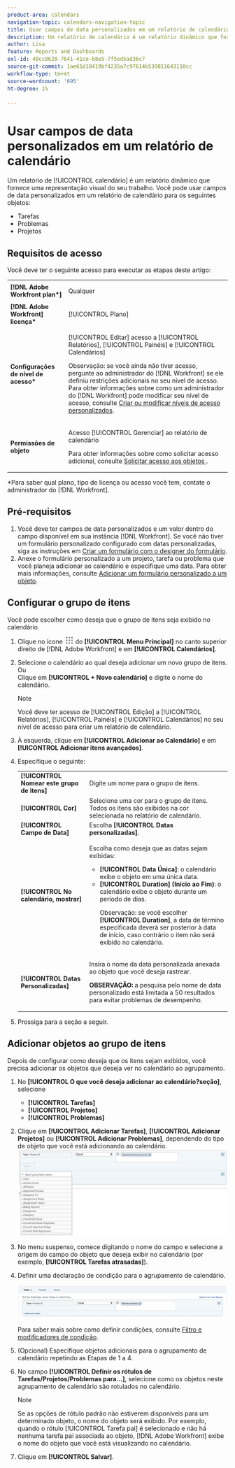 ```yaml
---
product-area: calendars
navigation-topic: calendars-navigation-topic
title: Usar campos de data personalizados em um relatório de calendário
description: Um relatório de calendário é um relatório dinâmico que fornece uma representação visual do seu trabalho. Você pode usar campos de data personalizados em um relatório de calendário para tarefas, problemas e projetos.
author: Lisa
feature: Reports and Dashboards
exl-id: 40cc8628-7641-41ce-b8e5-7f5ed5ad36c7
source-git-commit: 1ae65d18419bf4235a7c97614b539811643110cc
workflow-type: tm+mt
source-wordcount: '695'
ht-degree: 1%

---
```


# Usar campos de data personalizados em um relatório de calendário

Um relatório de [!UICONTROL calendário] é um relatório dinâmico que fornece uma representação visual do seu trabalho. Você pode usar campos de data personalizados em um relatório de calendário para os seguintes objetos:

* Tarefas
* Problemas
* Projetos

## Requisitos de acesso

Você deve ter o seguinte acesso para executar as etapas deste artigo:

<table style="table-layout:auto"> 
 <col> 
 </col> 
 <col> 
 </col> 
 <tbody> 
  <tr> 
   <td role="rowheader"><strong>[!DNL Adobe Workfront plan*]</strong></td> 
   <td> <p>Qualquer</p> </td> 
  </tr> 
  <tr> 
   <td role="rowheader"><strong>[!DNL Adobe Workfront] licença*</strong></td> 
   <td> <p>[!UICONTROL Plano] </p> </td> 
  </tr> 
  <tr> 
   <td role="rowheader"><strong>Configurações de nível de acesso*</strong></td> 
   <td> <p>[!UICONTROL Editar] acesso a [!UICONTROL Relatórios], [!UICONTROL Painéis] e [!UICONTROL Calendários]</p> <p>Observação: se você ainda não tiver acesso, pergunte ao administrador do [!DNL Workfront] se ele definiu restrições adicionais no seu nível de acesso. Para obter informações sobre como um administrador do [!DNL Workfront] pode modificar seu nível de acesso, consulte <a href="../../../administration-and-setup/add-users/configure-and-grant-access/create-modify-access-levels.md" class="MCXref xref">Criar ou modificar níveis de acesso personalizados</a>.</p> </td> 
  </tr> 
  <tr> 
   <td role="rowheader"><strong>Permissões de objeto</strong></td> 
   <td> <p>Acesso [!UICONTROL Gerenciar] ao relatório de calendário</p> <p>Para obter informações sobre como solicitar acesso adicional, consulte <a href="../../../workfront-basics/grant-and-request-access-to-objects/request-access.md" class="MCXref xref">Solicitar acesso aos objetos </a>.</p> </td> 
  </tr> 
 </tbody> 
</table>

&#42;Para saber qual plano, tipo de licença ou acesso você tem, contate o administrador do [!DNL Workfront].

## Pré-requisitos

1. Você deve ter campos de data personalizados e um valor dentro do campo disponível em sua instância [!DNL Workfront]. Se você não tiver um formulário personalizado configurado com datas personalizadas, siga as instruções em [Criar um formulário com o designer do formulário](/help/quicksilver/administration-and-setup/customize-workfront/create-manage-custom-forms/form-designer/design-a-form/design-a-form.md).
1. Anexe o formulário personalizado a um projeto, tarefa ou problema que você planeja adicionar ao calendário e especifique uma data. Para obter mais informações, consulte [Adicionar um formulário personalizado a um objeto](../../../workfront-basics/work-with-custom-forms/add-a-custom-form-to-an-object.md).

## Configurar o grupo de itens

Você pode escolher como deseja que o grupo de itens seja exibido no calendário.

1. Clique no ícone ![](assets/main-menu-icon.png) do **[!UICONTROL Menu Principal]** no canto superior direito de [!DNL Adobe Workfront] e em **[!UICONTROL Calendários]**.

1. Selecione o calendário ao qual deseja adicionar um novo grupo de itens.\
   Ou\
   Clique em **[!UICONTROL + Novo calendário]** e digite o nome do calendário.

   >[!NOTE]
   >
   >Você deve ter acesso de [!UICONTROL Edição] a [!UICONTROL Relatórios], [!UICONTROL Painéis] e [!UICONTROL Calendários] no seu nível de acesso para criar um relatório de calendário.

1. À esquerda, clique em **[!UICONTROL Adicionar ao Calendário]** e em **[!UICONTROL Adicionar itens avançados]**.

1. Especifique o seguinte:

   <table style="table-layout:auto">
    <col>
    <col>
    <tbody>
     <tr>
      <td role="rowheader"><strong>[!UICONTROL Nomear este grupo de itens]</strong></td>
      <td>Digite um nome para o grupo de itens.</td>
     </tr>
     <tr>
      <td role="rowheader"><strong>[!UICONTROL Cor]</strong></td>
      <td>Selecione uma cor para o grupo de itens. Todos os itens são exibidos na cor selecionada no relatório de calendário.</td>
     </tr>
     <tr>
      <td role="rowheader"><strong>[!UICONTROL Campo de Data]</strong></td>
      <td>Escolha <strong>[!UICONTROL Datas personalizadas]</strong>.<br></td>
     </tr>
     <tr>
      <td role="rowheader"><strong>[!UICONTROL No calendário, mostrar]</strong></td>
      <td><p>Escolha como deseja que as datas sejam exibidas:</p>
       <ul>
        <li><strong>[!UICONTROL Data Única]</strong>: o calendário exibe o objeto em uma única data.</li>
        <li><strong>[!UICONTROL Duration] (Início ao Fim)</strong>: o calendário exibe o objeto durante um período de dias.<br><p>Observação: se você escolher <strong>[!UICONTROL Duration]</strong>, a data de término especificada deverá ser posterior à data de início, caso contrário o item não será exibido no calendário.</p></li>
       </ul></td>
     </tr>
     <tr data-mc-conditions="">
      <td role="rowheader"><strong>[!UICONTROL Datas Personalizadas]</strong></td>
      <td><p>Insira o nome da data personalizada anexada ao objeto que você deseja rastrear.</p><p><strong>OBSERVAÇÃO:</strong> a pesquisa pelo nome de data personalizado está limitada a 50 resultados para evitar problemas de desempenho.</td>
     </tr>
    </tbody>
   </table>

1. Prossiga para a seção a seguir.

## Adicionar objetos ao grupo de itens

Depois de configurar como deseja que os itens sejam exibidos, você precisa adicionar os objetos que deseja ver no calendário ao agrupamento.

1. No **[!UICONTROL O que você deseja adicionar ao calendário?seção]**, selecione

   * **[!UICONTROL Tarefas]**
   * **[!UICONTROL Projetos]**
   * **[!UICONTROL Problemas]**

1. Clique em **[!UICONTROL Adicionar Tarefas]**, **[!UICONTROL Adicionar Projetos]** ou **[!UICONTROL Adicionar Problemas]**, dependendo do tipo de objeto que você está adicionando ao calendário.\
   ![Selecionar objeto para o calendário](assets/field-name.png)

1. No menu suspenso, comece digitando o nome do campo e selecione a origem do campo do objeto que deseja exibir no calendário (por exemplo, **[!UICONTROL Tarefas atrasadas]**).
1. Definir uma declaração de condição para o agrupamento de calendário.

   ![Declaração de condição](assets/condition-statement-calendar.png)

   Para saber mais sobre como definir condições, consulte [Filtro e modificadores de condição](../../../reports-and-dashboards/reports/reporting-elements/filter-condition-modifiers.md).

1. (Opcional) Especifique objetos adicionais para o agrupamento de calendário repetindo as Etapas de 1 a 4.
1. No campo **[!UICONTROL Definir os rótulos de Tarefas/Projetos/Problemas para...]**, selecione como os objetos neste agrupamento de calendário são rotulados no calendário.

   >[!NOTE]
   >
   >Se as opções de rótulo padrão não estiverem disponíveis para um determinado objeto, o nome do objeto será exibido. Por exemplo, quando o rótulo [!UICONTROL Tarefa pai] é selecionado e não há nenhuma tarefa pai associada ao objeto, [!DNL Adobe Workfront] exibe o nome do objeto que você está visualizando no calendário.

1. Clique em **[!UICONTROL Salvar]**.
